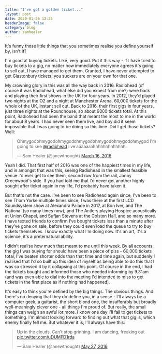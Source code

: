 ```yaml
---
title: "I've got a golden ticket..."
layout: post
date: 2020-01-26 12:25
headerImage: false
category: blog
author: samhealer
---
```


It's funny those little things that you sometimes realise you define yourself by, isn't it? 

I'm good at buying tickets. Like, very good. Put it this way - if I have tried to buy tickets to a gig, no matter how immediately everyone agrees it's going to sell out, I have managed to get them. Granted, I have never attempted to get Glastonbury tickets, you suckers are on your own for that one.

My crowning glory in this was all the way back in 2016. Radiohead (of course it was Radiohead, what else did you expect from me?) were back and playing their first shows in the UK for four years. In 2012, they'd played two nights at the O2 and a night at Manchester Arena. 60,000 tickets for the whole of the UK, instant sell out. Back to 2016, their first gigs in four years, just three nights at the Roundhouse, so about 9000 tickets total. At this point, Radiohead had been the band that meant the most to me in the world for about 8 years. I had never seen them live, and boy did it seem impossible that I was going to be doing so this time. Did I get those tickets? Well:

<blockquote class="twitter-tweet"><p lang="cy" dir="ltr">Ohmygodohmygodohmygodohmygodohmygodohmygodohmygod I&#39;m going to see <a href="https://twitter.com/radiohead?ref_src=twsrc%5Etfw">@radiohead</a> live aaaaaaahhhhhhhhhhhhh</p>&mdash; Sam Healer (@anewthought) <a href="https://twitter.com/anewthought/status/710045946478985216?ref_src=twsrc%5Etfw">March 16, 2016</a></blockquote> <script async src="https://platform.twitter.com/widgets.js" charset="utf-8"></script>


Yeah I did. That first half of 2016 was one of the happiest times in my life, and in amongst that was this, seeing Radiohead in the smallest feasible venue I'd ever get to see them, second row from the rail, Jonny Greenwood's side. If you had told me that I'd never get another highly sought after ticket again in my life, I'd probably have taken it.

But that's not the case. I've been to see Radiohead again since, I've been to see Thom Yorke multiple times since, I was there at the first LCD Soundsystem show at Alexandra Palace in 2017, at Bon Iver, and The National (so many times now), and The Antlers playing Hospice acoustically at Union Chapel, and Sufjan Stevens at the Colston Hall, and so many more. I have texted friends to confirm I've bought tickets less than a minute after they've gone on sale, before they could even load the queue to try to buy tickets themselves. I know exactly what I'm doing now. It's an art, it's a science, it's a preternatural ability.

I didn't realise how much that meant to me until this week. By all accounts, the gig I was buying for should have been a piece of piss - 60,000 tickets total, I've beaten shorter odds than that time and time again, but suddenly I realised that I'd so built up this idea of myself as being able to do this that I was so stressed it by it collapsing at this point. Of course in the end, I had the tickets bought and informed those who needed informing by 9.31am (and was even able to dial into the meeting I'd intended to miss to get tickets in the first place as if nothing had happened).

It's easy to think you're defined by the big things. The obvious things. And there's no denying that they do define you, in a sense - I'll always be a computer geek, a guitarist, the short blond one, the insufferably but broadly well-meaningly clever one - all things I'm proud of. But really, the small things can weigh an awful lot more. I know one day I'll fail to get tickets to something. I'm almost looking forward to finding out what that gig is, which enemy finally fell me. But whatever it is, I'll always have this:

<blockquote class="twitter-tweet"><p lang="en" dir="ltr">Up in the clouds. Can&#39;t stop grinning. I am dancing, freaking out <a href="https://t.co/uDUMFD1rda">pic.twitter.com/uDUMFD1rda</a></p>&mdash; Sam Healer (@anewthought) <a href="https://twitter.com/anewthought/status/736313607877693440?ref_src=twsrc%5Etfw">May 27, 2016</a></blockquote> <script async src="https://platform.twitter.com/widgets.js" charset="utf-8"></script>